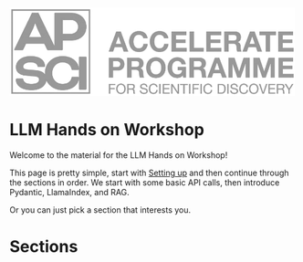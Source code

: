 <a href="https://acceleratescience.github.io/">
    <img src="./imgs/full_acc.png" alt="Logo" width=500>
  </a>

# LLM Hands on Workshop

Welcome to the material for the LLM Hands on Workshop!

This page is pretty simple, start with [Setting up](1_setting_up.md) and then continue through the sections in order. We start with some basic API calls, then introduce Pydantic, LlamaIndex, and RAG.

Or you can just pick a section that interests you.

# Sections
<!-- 
<div class="grid cards" markdown>

-   :material-cogs:{ .lg .middle } [__Setting up__](1_setting_up.md)

    ---
    Setting up your GitHub repo and Codespace


-   :fontawesome-solid-book:{ .lg .middle } [__Project overview__](2_project_overview.md)

    ---
    An overview of the project - moving from Jupyter Notebooks to python scripts

-   :material-feather:{ .lg .middle } [__Poetry__](3_poetry.md)

    ---
    An introduction to the power of Poetry

-   :fontawesome-solid-flask:{ .lg .middle } [__Testing__](4_Testing.md)

    ---
    How to test your package

-   :fontawesome-solid-cubes:{ .lg .middle } [__Publishing__](publishing_docs/publishing.md)

    ---
    Publishing to PyPI and making documentation with MkDocs


-   :octicons-git-branch-24:{ .lg .middle } [__CI/CD__](CICD/index.md)

    ---
    How to automate the everything!

</div>

<div class="grid cards" markdown>

-   :fontawesome-solid-person-chalkboard:{ .lg .middle } [__Slides__](resources/slides.md)

    ---
    Here you can find the slides for the course material

</div>

<div class="grid cards" markdown>

-   :fontawesome-solid-paperclip:{ .lg .middle } [__Resources__](resources/references.md)

    ---
    Each section contains a summary of further resources, but here they are all collected for convenience

</div> -->